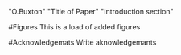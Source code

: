 "O.Buxton"
"Title of Paper"
"Introduction section"

#Figures
This is a load of added figures

#Acknowledgemats
Write aknowledgemants